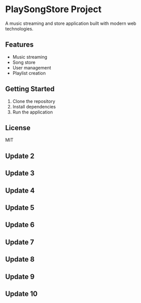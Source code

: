 # PlaySongStore Project

A music streaming and store application built with modern web technologies.

## Features
- Music streaming
- Song store
- User management
- Playlist creation

## Getting Started
1. Clone the repository
2. Install dependencies
3. Run the application

## License
MIT
## Update 2
## Update 3
## Update 4
## Update 5
## Update 6
## Update 7
## Update 8
## Update 9
## Update 10
